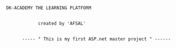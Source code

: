 

    DK-ACADEMY THE LEARNING PLATFORM 
    
    
                created by 'AFSAL'


          ----- " This is my first ASP.net master project " ------
